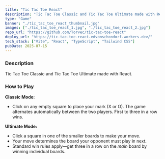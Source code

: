 ```yaml
---
title: "Tic Tac Toe React"
description: "Tic Tac Toe Classic and Tic Tac Toe Ultimate made with React."
type: "Game"
banner: "./tic_tac_toe_react_thumbnail.jpg"
images: ["./tic_tac_toe_react_1.jpg", "./tic_tac_toe_react_2.jpg"]
repo_url: "https://github.com/Torvec/tic-tac-toe-react"
deploy_url: "https://tic-tac-toe-react.edvonschondorf.workers.dev/"
tech_stack: ["Vite", "React", "TypeScript", "Tailwind CSS"]
pubDate: 2025-07-15
---
```


### Description

Tic Tac Toe Classic and Tic Tac Toe Ultimate made with React.

### How to Play

**Classic Mode:**

- Click on any empty square to place your mark (X or O). The game alternates automatically between the two players. First to three in a row wins.

**Ultimate Mode:**

- Click a square in one of the smaller boards to make your move.
- Your move determines the board your opponent must play in next.
- Standard win rules apply—get three in a row on the _main_ board by winning individual boards.
